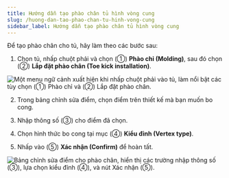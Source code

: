 ```yaml
---
title: Hướng dẫn tạo phào chân tủ hình vòng cung
slug: /huong-dan-tao-phao-chan-tu-hinh-vong-cung
sidebar_label: Hướng dẫn tạo phào chân tủ hình vòng cung
---
```


Để tạo phào chân cho tủ, hãy làm theo các bước sau:

1. Chọn tủ, nhấp chuột phải và chọn (①) **Phào chỉ (Molding)**, sau đó chọn (②) **Lắp đặt phào chân (Toe kick installation)**.

![Một menu ngữ cảnh xuất hiện khi nhấp chuột phải vào tủ, làm nổi bật các tùy chọn (①) Phào chỉ và (②) Lắp đặt phào chân.](https://storage.googleapis.com/jegavn_kb/image_jegavn/417.1.jpg)

2. Trong bảng chỉnh sửa điểm, chọn điểm trên thiết kế mà bạn muốn bo cong.

3. Nhập thông số (③) cho điểm đã chọn.

4. Chọn hình thức bo cong tại mục (④) **Kiểu đỉnh (Vertex type)**.

5. Nhấp vào (⑤) **Xác nhận (Confirm)** để hoàn tất.

![Bảng chỉnh sửa điểm cho phào chân, hiển thị các trường nhập thông số (③), lựa chọn kiểu đỉnh (④), và nút Xác nhận (⑤).](https://storage.googleapis.com/jegavn_kb/image_jegavn/417.2.jpg)